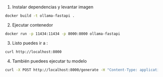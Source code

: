 1. Instalar dependencias y levantar imagen
```bash
docker build -t ollama-fastapi .
```
2. Ejecutar contenedor
```bash
docker run -p 11434:11434 -p 8000:8000 ollama-fastapi
```
3. Listo puedes ir a :
```bash
curl http://localhost:8000
```
4. También puedees ejecutar tu modelo
```bash
curl -X POST http://localhost:8000/generate -H "Content-Type: application/json" -d '{"prompt": "Hello, how are you?"}'
```